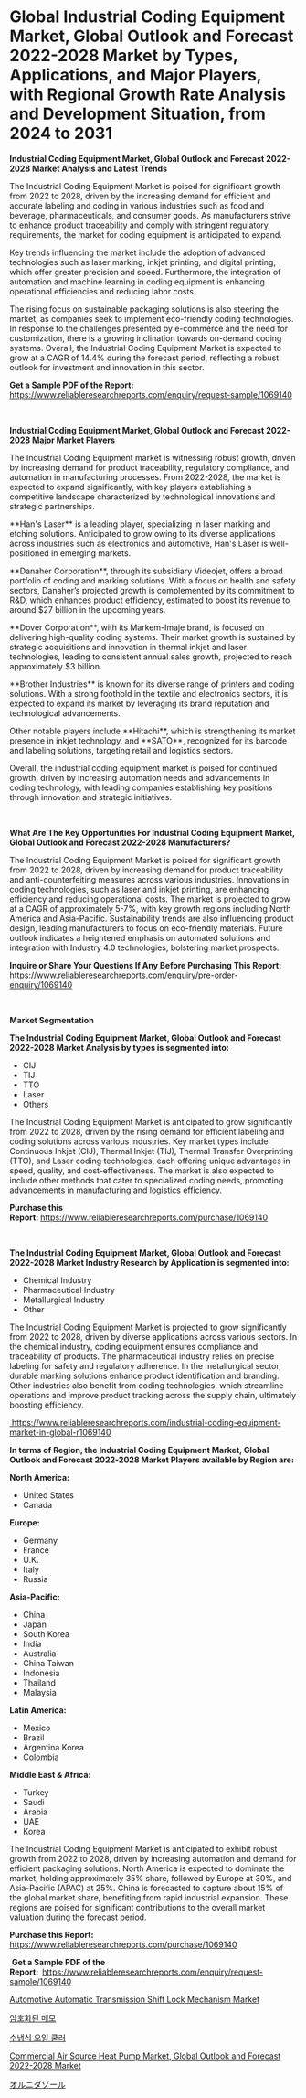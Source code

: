 <p><h1>Global Industrial Coding Equipment Market, Global Outlook and Forecast 2022-2028 Market by Types, Applications, and Major Players, with Regional Growth Rate Analysis and Development Situation, from 2024 to 2031</h1></p><p><strong>Industrial Coding Equipment Market, Global Outlook and Forecast 2022-2028 Market Analysis and Latest Trends</strong></p>
<p><p>The Industrial Coding Equipment Market is poised for significant growth from 2022 to 2028, driven by the increasing demand for efficient and accurate labeling and coding in various industries such as food and beverage, pharmaceuticals, and consumer goods. As manufacturers strive to enhance product traceability and comply with stringent regulatory requirements, the market for coding equipment is anticipated to expand. </p><p>Key trends influencing the market include the adoption of advanced technologies such as laser marking, inkjet printing, and digital printing, which offer greater precision and speed. Furthermore, the integration of automation and machine learning in coding equipment is enhancing operational efficiencies and reducing labor costs.</p><p>The rising focus on sustainable packaging solutions is also steering the market, as companies seek to implement eco-friendly coding technologies. In response to the challenges presented by e-commerce and the need for customization, there is a growing inclination towards on-demand coding systems. Overall, the Industrial Coding Equipment Market is expected to grow at a CAGR of 14.4% during the forecast period, reflecting a robust outlook for investment and innovation in this sector.</p></p>
<p><strong>Get a Sample PDF of the Report:&nbsp;</strong> <a href="https://www.reliableresearchreports.com/enquiry/request-sample/1069140">https://www.reliableresearchreports.com/enquiry/request-sample/1069140</a></p>
<p>&nbsp;</p>
<p><strong>Industrial Coding Equipment Market, Global Outlook and Forecast 2022-2028 Major Market Players</strong></p>
<p><p>The Industrial Coding Equipment market is witnessing robust growth, driven by increasing demand for product traceability, regulatory compliance, and automation in manufacturing processes. From 2022-2028, the market is expected to expand significantly, with key players establishing a competitive landscape characterized by technological innovations and strategic partnerships.</p><p>**Han's Laser** is a leading player, specializing in laser marking and etching solutions. Anticipated to grow owing to its diverse applications across industries such as electronics and automotive, Han's Laser is well-positioned in emerging markets.</p><p>**Danaher Corporation**, through its subsidiary Videojet, offers a broad portfolio of coding and marking solutions. With a focus on health and safety sectors, Danaher’s projected growth is complemented by its commitment to R&D, which enhances product efficiency, estimated to boost its revenue to around $27 billion in the upcoming years.</p><p>**Dover Corporation**, with its Markem-Imaje brand, is focused on delivering high-quality coding systems. Their market growth is sustained by strategic acquisitions and innovation in thermal inkjet and laser technologies, leading to consistent annual sales growth, projected to reach approximately $3 billion.</p><p>**Brother Industries** is known for its diverse range of printers and coding solutions. With a strong foothold in the textile and electronics sectors, it is expected to expand its market by leveraging its brand reputation and technological advancements.</p><p>Other notable players include **Hitachi**, which is strengthening its market presence in inkjet technology, and **SATO**, recognized for its barcode and labeling solutions, targeting retail and logistics sectors. </p><p>Overall, the industrial coding equipment market is poised for continued growth, driven by increasing automation needs and advancements in coding technology, with leading companies establishing key positions through innovation and strategic initiatives.</p></p>
<p>&nbsp;</p>
<p><strong>What Are The Key Opportunities For Industrial Coding Equipment Market, Global Outlook and Forecast 2022-2028 Manufacturers?</strong></p>
<p><p>The Industrial Coding Equipment Market is poised for significant growth from 2022 to 2028, driven by increasing demand for product traceability and anti-counterfeiting measures across various industries. Innovations in coding technologies, such as laser and inkjet printing, are enhancing efficiency and reducing operational costs. The market is projected to grow at a CAGR of approximately 5-7%, with key growth regions including North America and Asia-Pacific. Sustainability trends are also influencing product design, leading manufacturers to focus on eco-friendly materials. Future outlook indicates a heightened emphasis on automated solutions and integration with Industry 4.0 technologies, bolstering market prospects.</p></p>
<p><strong>Inquire or Share Your Questions If Any Before Purchasing This Report:</strong> <a href="https://www.reliableresearchreports.com/enquiry/pre-order-enquiry/1069140">https://www.reliableresearchreports.com/enquiry/pre-order-enquiry/1069140</a></p>
<p>&nbsp;</p>
<p><strong>Market Segmentation</strong></p>
<p><strong>The Industrial Coding Equipment Market, Global Outlook and Forecast 2022-2028 Market Analysis by types is segmented into:</strong></p>
<p><ul><li>CIJ</li><li>TIJ</li><li>TTO</li><li>Laser</li><li>Others</li></ul></p>
<p><p>The Industrial Coding Equipment Market is anticipated to grow significantly from 2022 to 2028, driven by the rising demand for efficient labeling and coding solutions across various industries. Key market types include Continuous Inkjet (CIJ), Thermal Inkjet (TIJ), Thermal Transfer Overprinting (TTO), and Laser coding technologies, each offering unique advantages in speed, quality, and cost-effectiveness. The market is also expected to include other methods that cater to specialized coding needs, promoting advancements in manufacturing and logistics efficiency.</p></p>
<p><strong>Purchase this Report:&nbsp;</strong><a href="https://www.reliableresearchreports.com/purchase/1069140">https://www.reliableresearchreports.com/purchase/1069140</a></p>
<p>&nbsp;</p>
<p><strong>The Industrial Coding Equipment Market, Global Outlook and Forecast 2022-2028 Market Industry Research by Application is segmented into:</strong></p>
<p><ul><li>Chemical Industry</li><li>Pharmaceutical Industry</li><li>Metallurgical Industry</li><li>Other</li></ul></p>
<p><p>The Industrial Coding Equipment Market is projected to grow significantly from 2022 to 2028, driven by diverse applications across various sectors. In the chemical industry, coding equipment ensures compliance and traceability of products. The pharmaceutical industry relies on precise labeling for safety and regulatory adherence. In the metallurgical sector, durable marking solutions enhance product identification and branding. Other industries also benefit from coding technologies, which streamline operations and improve product tracking across the supply chain, ultimately boosting efficiency.</p></p>
<p><a href="https://www.reliableresearchreports.com/industrial-coding-equipment-market-in-global-r1069140">&nbsp;https://www.reliableresearchreports.com/industrial-coding-equipment-market-in-global-r1069140</a></p>
<p><strong>In terms of Region, the Industrial Coding Equipment Market, Global Outlook and Forecast 2022-2028 Market Players available by Region are:</strong></p>
<p>
    <p> <strong> North America: </strong>
        <ul>
            <li>United States</li>
            <li>Canada</li>
        </ul>
        </p> 
    <p> <strong> Europe: </strong>
        <ul>
            <li>Germany</li>
            <li>France</li>
            <li>U.K.</li>
            <li>Italy</li>
            <li>Russia</li>
        </ul>
        </p> 
    <p> <strong> Asia-Pacific: </strong>
        <ul>
            <li>China</li>
            <li>Japan</li>
            <li>South Korea</li>
            <li>India</li>
            <li>Australia</li>
            <li>China Taiwan</li>
            <li>Indonesia</li>
            <li>Thailand</li>
            <li>Malaysia</li>
        </ul>
        </p> 
    <p> <strong> Latin America: </strong>
        <ul>
            <li>Mexico</li>
            <li>Brazil</li>
            <li>Argentina Korea</li>
            <li>Colombia</li>
        </ul>
        </p> 
    <p> <strong> Middle East & Africa: </strong>
        <ul>
            <li>Turkey</li>
            <li>Saudi</li>
            <li>Arabia</li>
            <li>UAE</li>
            <li>Korea</li>
        </ul>
    </p>
    </p>
<p><p>The Industrial Coding Equipment Market is anticipated to exhibit robust growth from 2022 to 2028, driven by increasing automation and demand for efficient packaging solutions. North America is expected to dominate the market, holding approximately 35% share, followed by Europe at 30%, and Asia-Pacific (APAC) at 25%. China is forecasted to capture about 15% of the global market share, benefiting from rapid industrial expansion. These regions are poised for significant contributions to the overall market valuation during the forecast period.</p></p>
<p><strong>Purchase this Report: </strong><a href="https://www.reliableresearchreports.com/purchase/1069140">https://www.reliableresearchreports.com/purchase/1069140</a></p>
<p>&nbsp;<strong>Get a Sample PDF of the Report:&nbsp;&nbsp;</strong><a href="https://www.reliableresearchreports.com/enquiry/request-sample/1069140">https://www.reliableresearchreports.com/enquiry/request-sample/1069140</a></p>
<p><strong></strong></p>
<p><p><a href="https://medium.com/@berugaru/automotive-automatic-transmission-shift-lock-mechanism-market-trends-and-analysis-opportunities-9398265157ca">Automotive Automatic Transmission Shift Lock Mechanism Market</a></p><p><a href="https://medium.com/@artyompoq5m4/%EC%84%B1%EC%9E%A5-%EC%9E%A0%EC%9E%AC%EB%A0%A5-%EC%97%B4%EA%B8%B0-2024%EB%85%84%EB%B6%80%ED%84%B0-2031%EB%85%84%EA%B9%8C%EC%A7%80%EC%9D%98-%EC%95%94%ED%98%B8%ED%99%94%EB%90%9C-%EB%85%B8%ED%8A%B8-%EC%8B%9C%EC%9E%A5%EC%97%90-%EB%8C%80%ED%95%9C-%EC%A0%84%EB%9E%B5%EC%A0%81-%EC%8B%9C%EC%9E%A5-%EB%B6%84%EC%84%9D-%EC%98%88%EC%B8%A1-2a9f5556ee3a">암호화된 메모</a></p><p><a href="https://medium.com/@addiehirthe50/%EC%88%98%EB%A7%89%EC%9D%B4-%EC%9E%88%EB%8A%94-%EC%98%A4%EC%9D%BC-%EC%BF%A8%EB%9F%AC-%EC%8B%9C%EC%9E%A5%EC%9D%98-%EC%83%88%EB%A1%9C%EC%9A%B4-%EA%B8%B0%ED%9A%8C-2024%EB%85%84%EB%B6%80%ED%84%B0-2031%EB%85%84%EA%B9%8C%EC%A7%80-%ED%88%AC%EC%9E%90%EC%9E%90%EC%99%80-%EC%9D%B4%ED%95%B4%EA%B4%80%EA%B3%84%EC%9E%90%EB%A5%BC-%EC%9C%84%ED%95%9C-%EC%8B%9C%EC%9E%A5-%EB%B6%84%EC%84%9D-%EC%98%88%EC%B8%A1-04084887d8d9">수냉식 오일 쿨러</a></p><p><a href="https://github.com/sofayahoo2023/Market-Research-Report-List-6/blob/main/commercial-air-source-heat-pump-market-global-outlook-and-forecast-2022-2028-market.md">Commercial Air Source Heat Pump Market, Global Outlook and Forecast 2022-2028 Market</a></p><p><a href="https://medium.com/@leigh4852023/%E3%82%B0%E3%83%AD%E3%83%BC%E3%83%90%E3%83%AB%E3%82%AA%E3%83%AB%E3%83%8B%E3%83%80%E3%82%BE%E3%83%BC%E3%83%AB%E5%B8%82%E5%A0%B4-%E5%BF%9C%E7%94%A8-%E6%9C%80%E7%B5%82%E4%BD%BF%E7%94%A8%E6%A5%AD%E7%95%8C-%E3%82%BF%E3%82%A4%E3%83%97-%E6%A9%9F%E5%99%A8-%E3%81%8A%E3%82%88%E3%81%B3%E5%9C%B0%E5%9F%9F%E3%81%AB%E7%84%A6%E7%82%B9%E3%82%92%E5%BD%93%E3%81%A6%E3%81%9F%E5%88%86%E6%9E%90%E3%81%A8%E4%BA%88%E6%B8%AC-2024%E5%B9%B4-2031%E5%B9%B4-4d8a0424f89d">オルニダゾール</a></p></p>